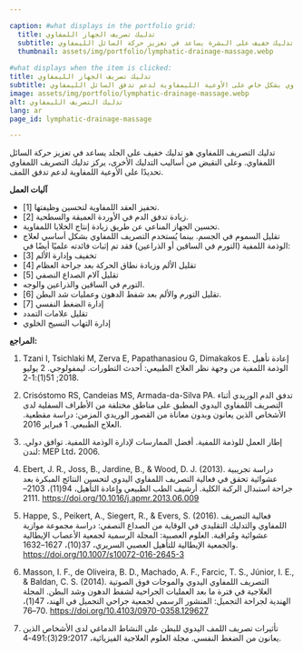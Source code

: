```yaml
---

caption: #what displays in the portfolio grid:
  title: تدليك تصريف الجهاز اللمفاوي
  subtitle: تدليك خفيف على البشرة يساعد في تعزيز حركة السائل الليمفاوي.
  thumbnail: assets/img/portfolio/lymphatic-drainage-massage.webp
  
#what displays when the item is clicked:
title: تدليك تصريف الجهاز الليمفاوي
subtitle: تحريك السائل الليمفاوي هو تدليك خفيف على الجلد يساعد في تعزيز حركة السائل الليمفاوي. وعلى عكس طرق التدليك الأخرى، يركز تحريك السائل الليمفاوي بشكل خاص على الأوعية الليمفاوية لدعم تدفق السائل الليمفاوي.
image: assets/img/portfolio/lymphatic-drainage-massage.webp
alt: تدليك التصريف الليمفاوي
lang: ar
page_id: lymphatic-drainage-massage

---
```

تدليك التصريف اللمفاوي هو تدليك خفيف على الجلد يساعد في تعزيز حركة السائل اللمفاوي. وعلى النقيض من أساليب التدليك الأخرى، يركز تدليك التصريف اللمفاوي تحديدًا على الأوعية اللمفاوية لدعم تدفق اللمف.

**آليات العمل**
- تحفيز العقد اللمفاوية لتحسين وظيفتها [1].
- زيادة تدفق الدم في الأوردة العميقة والسطحية [2].
- تحسين الجهاز المناعي عن طريق زيادة إنتاج الخلايا اللمفاوية.
- تقليل السموم في الجسم.
بينما يُستخدم التصريف اللمفاوي بشكل أساسي لعلاج الوذمة اللمفية (التورم في الساقين أو الذراعين) فقد تم إثبات فائدته علميًا أيضًا في:
- تخفيف وإدارة الألم [3]
- تقليل الألم وزيادة نطاق الحركة بعد جراحة العظام [4]
- تقليل آلام الصداع النصفي [5]
- التورم في الساقين والذراعين والوجه.
- تقليل التورم والألم بعد شفط الدهون وعمليات شد البطن [6].
- إدارة الضغط النفسي [7]
- تقليل علامات التمدد
- إدارة التهاب النسيج الخلوي

**المراجع:**
1. Tzani I, Tsichlaki M, Zerva E, Papathanasiou G, Dimakakos E. إعادة تأهيل الوذمة اللمفية من وجهة نظر العلاج الطبيعي: أحدث التطورات. ليمفولوجي. 2 يوليو 2018; 51(1):1-2.

2. Crisóstomo RS, Candeias MS, Armada-da-Silva PA. تدفق الدم الوريدي أثناء التصريف اللمفاوي اليدوي المطبق على مناطق مختلفة من الأطراف السفلية لدى الأشخاص الذين يعانون وبدون معاناة من القصور الوريدي المزمن: دراسة مقطعية. العلاج الطبيعي. 1 فبراير 2016.

3. إطار العمل للوذمة اللمفية. أفضل الممارسات لإدارة الوذمة اللمفية. توافق دولي. لندن: MEP Ltd، 2006.

4. Ebert, J. R., Joss, B., Jardine, B., & Wood, D. J. (2013). دراسة تجريبية عشوائية تحقق في فعالية التصريف اللمفاوي اليدوي لتحسين النتائج المبكرة بعد جراحة استبدال الركبة الكلية. أرشيف الطب الطبيعي وإعادة التأهيل، 94(11)، 2103–2111. https://doi.org/10.1016/j.apmr.2013.06.009 

5. Happe, S., Peikert, A., Siegert, R., & Evers, S. (2016). فعالية التصريف اللمفاوي والتدليك التقليدي في الوقاية من الصداع النصفي: دراسة مجموعة موازية عشوائية ومُراقبة. العلوم العصبية: المجلة الرسمية لجمعية الأعصاب الإيطالية والجمعية الإيطالية للتأهيل العصبي السريري، 37(10)، 1627–1632. https://doi.org/10.1007/s10072-016-2645-3 

6. Masson, I. F., de Oliveira, B. D., Machado, A. F., Farcic, T. S., Júnior, I. E., & Baldan, C. S. (2014). التصريف اللمفاوي اليدوي والموجات فوق الصوتية العلاجية في فترة ما بعد العمليات الجراحية لشفط الدهون وشد البطن. المجلة الهندية لجراحة التجميل: المنشور الرسمي لجمعية جراحي التجميل في الهند، 47(1)، 70–76. https://doi.org/10.4103/0970-0358.129627 

7. تأثيرات تصريف اللمف اليدوي للبطن على النشاط الدماغي لدى الأشخاص الذين يعانون من الضغط النفسي. مجلة العلوم العلاجية الفيزيائية، 2017؛29(3):491-4.